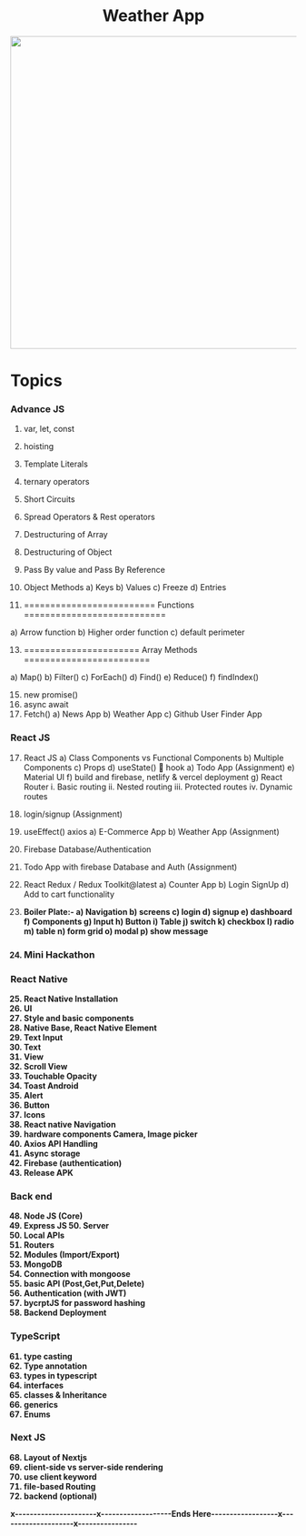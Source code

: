 <center>
   
<h1>Weather App</h1>
<img src="https://github.com/user-attachments/assets/733c7fe3-d1d3-4bf0-9c2c-244b0268b384" width="550"/>

</center>

<h1>Topics</h1>

<h3><b>Advance JS</b></h3>
   
1. var, let, const 
2. hoisting 
3. Template Literals 
4. ternary operators   
5. Short Circuits 
6. Spread Operators & Rest operators 
7. Destructuring of Array 
8. Destructuring of Object 
9. Pass By value and Pass By Reference 
10. Object Methods 
a) Keys 
b) Values 
c) Freeze 
d) Entries

12. ========================= Functions ===========================
     
a) Arrow function 
b) Higher order function 
c) default perimeter

13. ====================== Array Methods ========================
     
a) Map() 
b) Filter() 
c) ForEach() 
d) Find() 
e) Reduce() 
f) findIndex() 
 
15. new promise() 
16. async await 
17. Fetch() 
a) News App 
b) Weather App 
c) Github User Finder App
 
<h3> React JS</h3>
   
17. React JS 
a) Class Components vs Functional Components 
b) Multiple Components 
c) Props 
d) useState()  hook 
a) Todo App (Assignment) 
e) Material UI 
f) build and firebase, netlify & vercel deployment 
g) React Router 
i. Basic routing 
ii. Nested routing 
iii. Protected routes 
iv. Dynamic routes 
15. login/signup (Assignment) 
16. useEffect() axios 
a) E-Commerce App 
b) Weather App (Assignment) 
17. Firebase Database/Authentication 
18. Todo App with firebase Database and Auth (Assignment) 
19. React Redux / Redux Toolkit@latest 
a) Counter App 
b) Login SignUp 
d) Add to cart functionality

21. <b>Boiler Plate:-<b> 
a) Navigation 
b) screens 
c) login 
d) signup 
e) dashboard 
f) Components 
g) Input 
h) Button 
i) Table 
j) switch 
k) checkbox 
l) radio 
m) table 
n) form grid 
o) modal 
p) show message
 
23. <h3>Mini Hackathon</h3>
     
<h3>React Native</h3>
    
25. React Native Installation 
26. UI 
27. Style and basic components 
28. Native Base, React Native Element 
29. Text Input 
30. Text 
31. View 
32. Scroll View 
33. Touchable Opacity 
34. Toast Android 
35. Alert 
36. Button 
37. Icons 
38. React native Navigation 
39. hardware components Camera, Image picker 
40. Axios API Handling 
41. Async storage 
42. Firebase (authentication) 
47. Release APK

     
<h3> Back end</h3>
    
48. Node JS (Core) 
49. Express JS 50. Server 
51. Local APIs 
52. Routers 
53. Modules (Import/Export) 
54. MongoDB 
55. Connection with mongoose 
56. basic API (Post,Get,Put,Delete) 
57. Authentication (with JWT) 
58. bycrptJS for password hashing 
59. Backend Deployment

<h3> TypeScript</h3>
   
61. type casting 
62. Type annotation 
63. types in typescript 
64. interfaces 
65. classes & Inheritance 
66. generics 
67. Enums

    
<h3> Next JS</h3>
   
68. Layout of Nextjs
69. client-side vs server-side rendering 
70. use client keyword 
71. file-based Routing 
72. backend (optional)

x----------------------x-------------------Ends Here------------------x--------------------x----------------
